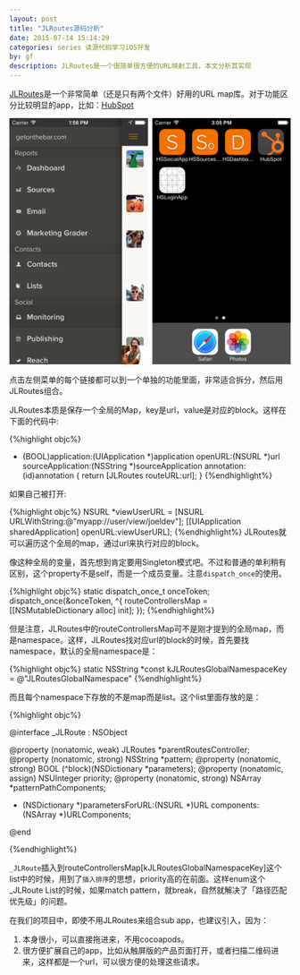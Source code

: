 ```yaml
---
layout: post
title: "JLRoutes源码分析"
date: 2015-07-14 15:14:29
categories: series 读源代码学习iOS开发
by: gf
description: JLRoutes是一个很简单很方便的URL映射工具，本文分析其实现
---
```

[JLRoutes](https://github.com/joeldev/JLRoutes)是一个非常简单（还是只有两个文件）好用的URL map库。对于功能区分比较明显的app，比如：[HubSpot](http://product.hubspot.com/blog/architecting-a-large-ios-app-with-cocoapods)

![HubSpot](/images/jlroutes-app-example.png)

点击左侧菜单的每个链接都可以到一个单独的功能里面，非常适合拆分，然后用JLRoutes组合。

JLRoutes本质是保存一个全局的Map，key是url，value是对应的block。这样在下面的代码中:

{%highlight objc%}
- (BOOL)application:(UIApplication *)application openURL:(NSURL *)url sourceApplication:(NSString *)sourceApplication annotation:(id)annotation {
  return [JLRoutes routeURL:url];
}
{%endhighlight%}

如果自己被打开:

{%highlight objc%}
NSURL *viewUserURL = [NSURL URLWithString:@"myapp://user/view/joeldev"];
[[UIApplication sharedApplication] openURL:viewUserURL];
{%endhighlight%}
JLRoutes就可以遍历这个全局的map，通过url来执行对应的block。

像这种全局的变量，首先想到肯定要用Singleton模式吧。不过和普通的单利稍有区别，这个property不是self，而是一个成员变量。注意`dispatch_once`的使用。

{%highlight objc%}
	static dispatch_once_t onceToken;
	dispatch_once(&onceToken, ^{
		routeControllersMap = [[NSMutableDictionary alloc] init];
	});
{%endhighlight%}

但是注意，JLRoutes中的routeControllersMap可不是刚才提到的全局map，而是namespace。这样，JLRoutes找对应url的block的时候，首先要找namespace，默认的全局namespace是：

{%highlight objc%}
static NSString *const kJLRoutesGlobalNamespaceKey = @"JLRoutesGlobalNamespace"
{%endhighlight%}

而且每个namespace下存放的不是map而是list。这个list里面存放的是：

{%highlight objc%}


@interface _JLRoute : NSObject

@property (nonatomic, weak) JLRoutes *parentRoutesController;
@property (nonatomic, strong) NSString *pattern;
@property (nonatomic, strong) BOOL (^block)(NSDictionary *parameters);
@property (nonatomic, assign) NSUInteger priority;
@property (nonatomic, strong) NSArray *patternPathComponents;

- (NSDictionary *)parametersForURL:(NSURL *)URL components:(NSArray *)URLComponents;

@end

{%endhighlight%}

`_JLRoute`插入到routeControllersMap[kJLRoutesGlobalNamespaceKey]这个list中的时候，用到了`插入排序`的思想，priority高的在前面。这样enum这个_JLRoute List的时候，如果match pattern，就break，自然就解决了「路径匹配优先级」的问题。

在我们的项目中，即使不用JLRoutes来组合sub app，也建议引入，因为：
1. 本身很小，可以直接拖进来，不用cocoapods。
2. 很方便扩展自己的app，比如从触屏版的产品页面打开，或者扫描二维码进来，这样都是一个url，可以很方便的处理这些请求。